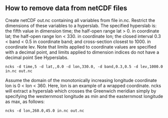 ## How to remove data from netCDF files

Create netCDF out.nc containing all variables from file in.nc. Restrict the dimensions of these variables to a hyperslab. The specified hyperslab is: the fifth value in dimension time; the half-open range lat > 0. in coordinate lat; the half-open range lon < 330. in coordinate lon; the closed interval 0.3 < band < 0.5 in coordinate band; and cross-section closest to 1000. in coordinate lev. Note that limits applied to coordinate values are specified with a decimal point, and limits applied to dimension indices do not have a decimal point See Hyperslabs.

`ncks -d time,5 -d lat,,0.0 -d lon,330.0, -d band,0.3,0.5 -d lev,1000.0 in.nc out.nc`

Assume the domain of the monotonically increasing longitude coordinate lon is 0 < lon < 360. Here, lon is an example of a wrapped coordinate. ncks will extract a hyperslab which crosses the Greenwich meridian simply by specifying the westernmost longitude as min and the easternmost longitude as max, as follows:

`ncks -d lon,260.0,45.0 in.nc out.nc`
